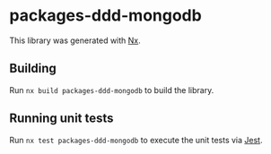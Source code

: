 # packages-ddd-mongodb

This library was generated with [Nx](https://nx.dev).

## Building

Run `nx build packages-ddd-mongodb` to build the library.

## Running unit tests

Run `nx test packages-ddd-mongodb` to execute the unit tests via [Jest](https://jestjs.io).

